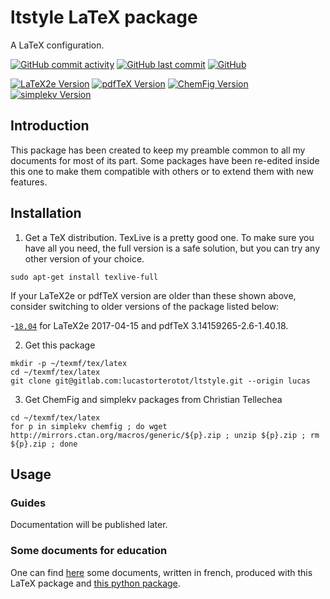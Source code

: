 # ltstyle LaTeX package
A LaTeX configuration.

[![GitHub commit activity](https://img.shields.io/github/commit-activity/y/lucastorterotot/ltstyle.svg)](https://gitlab.com/lucastorterotot/ltstyle/commits)
[![GitHub last commit](https://img.shields.io/github/last-commit/lucastorterotot/ltstyle.svg)](https://gitlab.com/lucastorterotot/ltstyle/commits)
[![GitHub](https://img.shields.io/github/license/lucastorterotot/ltstyle.svg)](https://gitlab.com/lucastorterotot/ltstyle/blob/master/LICENSE)

[![LaTeX2e Version](https://img.shields.io/static/v1?label=LaTeX2e&message=2020-02-02&color=blue)](https://www.latex-project.org/)
[![pdfTeX Version](https://img.shields.io/static/v1?label=pdfTeX&message=3.14159265-2.6-1.40.20&color=blue)](https://www.tug.org/texlive/)
[![ChemFig Version](https://img.shields.io/static/v1?label=ChemFig&message=1.53&color=blue)](https://ctan.org/pkg/chemfig)
[![simplekv Version](https://img.shields.io/static/v1?label=simplekv&message=0.2&color=blue)](https://ctan.org/pkg/simplekv)

## Introduction

This package has been created to keep my preamble common to all my documents for most of its part. Some packages have been re-edited inside this one to make them compatible with others or to extend them with new features.

## Installation
1. Get a TeX distribution. TexLive is a pretty good one. To make sure you have all you need, the full version is a safe solution, but you can try any other version of your choice.
``` 
sudo apt-get install texlive-full 
```
If your LaTeX2e or pdfTeX version are older than these shown above, consider switching to older versions of the package listed below:

-[`18.04`](https://gitlab.com/lucastorterotot/ltstyle/-/tree/18.04) for LaTeX2e 2017-04-15 and pdfTeX 3.14159265-2.6-1.40.18.

2. Get this package
```
mkdir -p ~/texmf/tex/latex
cd ~/texmf/tex/latex
git clone git@gitlab.com:lucastorterotot/ltstyle.git --origin lucas
```
3. Get ChemFig and simplekv packages from Christian Tellechea
```
cd ~/texmf/tex/latex
for p in simplekv chemfig ; do wget http://mirrors.ctan.org/macros/generic/${p}.zip ; unzip ${p}.zip ; rm ${p}.zip ; done
```
## Usage
### Guides
Documentation will be published later.

### Some documents for education
One can find [here](https://www.dropbox.com/sh/kn9fxcoymh2nzmq/AAD4f_ximo6Pj4Mse9UPJIgSa?dl=0) some documents, written in french, produced with this LaTeX package and [this python package](https://gitlab.com/lucastorterotot/ltLaTeXpyplot).

